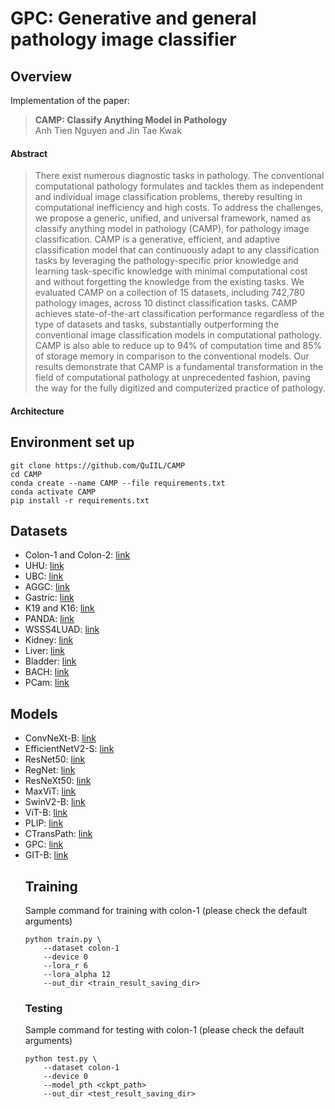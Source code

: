 # GPC: Generative and general pathology image classifier

## Overview

Implementation of the paper: 

> **CAMP: Classify Anything Model in Pathology** \
> Anh Tien Nguyen and Jin Tae Kwak 

#### Abstract
> There exist numerous diagnostic tasks in pathology. The conventional computational pathology formulates and tackles them as independent and individual image classification problems, thereby resulting in computational inefficiency and high costs. To address the challenges, we propose a generic, unified, and universal framework, named as classify anything model in pathology (CAMP), for pathology image classification. CAMP is a generative, efficient, and adaptive classification model that can continuously adapt to any classification tasks by leveraging the pathology-specific prior knowledge and learning task-specific knowledge with minimal computational cost and without forgetting the knowledge from the existing tasks. We evaluated CAMP on a collection of 15 datasets, including 742,780 pathology images, across 10 distinct classification tasks. CAMP achieves state-of-the-art classification performance regardless of the type of datasets and tasks, substantially outperforming the conventional image classification models in computational pathology. CAMP is also able to reduce up to 94% of computation time and 85% of storage memory in comparison to the conventional models. Our results demonstrate that CAMP is a fundamental transformation in the field of computational pathology at unprecedented fashion, paving the way for the fully digitized and computerized practice of pathology.


#### Architecture


## Environment set up
```
git clone https://github.com/QuIIL/CAMP
cd CAMP
conda create --name CAMP --file requirements.txt
conda activate CAMP
pip install -r requirements.txt
```


## Datasets
<ul>
  <li>Colon-1 and Colon-2: <a href="https://github.com/QuIIL/KBSMC_colon_cancer_grading_dataset">link</a> </li>
  <li>UHU: <a href="https://dataverse.harvard.edu/dataset.xhtml?persistentId=doi:10.7910/DVN/OCYCMP">link</a></li>
  <li>UBC: <a href="https://gleason2019.grand-challenge.org/">link</a></li>
  <li>AGGC: <a href="https://aggc22.grand-challenge.org/">link</a></li>
  <li>Gastric: <a href="https://github.com/QuIIL/KBSMC_gastric_cancer_grading_dataset">link</a></li>
  <li>K19 and K16: <a href="https://zenodo.org/record/53169">link</a></li>
  <li>PANDA: <a href="https://gigavision.cn/data/news/?nav=DataSet%20Panda&type=nav">link</a></li>
  <li>WSSS4LUAD: <a href="https://wsss4luad.grand-challenge.org/WSSS4LUAD/">link</a></li>
  <li>Kidney: <a href="https://github.com/shyamfec/RCCGNet">link</a></li>
  <li>Liver: <a href="https://link.springer.com/article/10.1007/s11042-023-15176-5">link</a></li>
  <li>Bladder: <a href="https://figshare.com/articles/dataset/Bladder_Whole_Slide_Dataset/8116043">link</a></li>
  <li>BACH: <a href="https://zenodo.org/records/3632035">link</a></li>
  <li>PCam: <a href="https://github.com/basveeling/pcam">link</a></li>
</ul>


## Models
<ul>
  <li>ConvNeXt-B: <a href="https://pytorch.org/vision/stable/models/generated/torchvision.models.convnext_base.html#torchvision.models.ConvNeXt_Base_Weights">link</a> </li>
  <li>EfficientNetV2-S: <a href="https://pytorch.org/vision/stable/models/generated/torchvision.models.convnext_base.html#torchvision.models.ConvNeXt_Base_Weights">link</a></li>
  <li>ResNet50: <a href="https://pytorch.org/vision/stable/models/generated/torchvision.models.resnet50.html#torchvision.models.ResNet50_Weights">link</a></li>
  <li>RegNet: <a href="https://pytorch.org/vision/stable/models/generated/torchvision.models.regnet_x_16gf.html#torchvision.models.RegNet_X_16GF_Weights">link</a></li>
  <li>ResNeXt50: <a href="https://pytorch.org/vision/stable/models/generated/torchvision.models.resnext50_32x4d.html#torchvision.models.ResNeXt50_32X4D_Weights">link</a></li>
  <li>MaxViT: <a href="https://pytorch.org/vision/stable/models/generated/torchvision.models.maxvit_t.html#torchvision.models.MaxVit_T_Weights">link</a></li>
  <li>SwinV2-B: <a href="https://pytorch.org/vision/stable/models/generated/torchvision.models.swin_v2_b.html#torchvision.models.Swin_V2_B_Weights">link</a></li>
  <li>ViT-B: <a href="https://pytorch.org/vision/stable/models/generated/torchvision.models.vit_b_16.html#torchvision.models.ViT_B_16_Weights">link</a></li>
  <li>PLIP: <a href="https://huggingface.co/vinid/plip">link</a></li>
  <li>CTransPath: <a href="https://github.com/Xiyue-Wang/TransPath">link</a></li>
  <li>GPC: <a href="https://github.com/QuIIL/GPC">link</a></li>
  <li>GIT-B: <a href="https://huggingface.co/docs/transformers/en/model_doc/git">link</a></li>


## Training
Sample command for training with colon-1 (please check the default arguments)
```
python train.py \
    --dataset colon-1
    --device 0
    --lora_r 6
    --lora_alpha 12
    --out_dir <train_result_saving_dir>
```


### Testing
Sample command for testing with colon-1 (please check the default arguments)
```
python test.py \
    --dataset colon-1
    --device 0
    --model_pth <ckpt_path>
    --out_dir <test_result_saving_dir>
```
